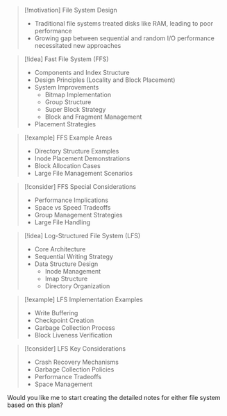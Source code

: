 > [!motivation] File System Design
> - Traditional file systems treated disks like RAM, leading to poor performance
> - Growing gap between sequential and random I/O performance necessitated new approaches

> [!idea] Fast File System (FFS)
> - Components and Index Structure
> - Design Principles (Locality and Block Placement)
> - System Improvements
>   - Bitmap Implementation
>   - Group Structure
>   - Super Block Strategy
>   - Block and Fragment Management
> - Placement Strategies

> [!example] FFS Example Areas
> - Directory Structure Examples
> - Inode Placement Demonstrations
> - Block Allocation Cases
> - Large File Management Scenarios

> [!consider] FFS Special Considerations
> - Performance Implications
> - Space vs Speed Tradeoffs
> - Group Management Strategies
> - Large File Handling

> [!idea] Log-Structured File System (LFS)
> - Core Architecture
> - Sequential Writing Strategy
> - Data Structure Design
>   - Inode Management
>   - Imap Structure
>   - Directory Organization

> [!example] LFS Implementation Examples
> - Write Buffering
> - Checkpoint Creation
> - Garbage Collection Process
> - Block Liveness Verification

> [!consider] LFS Key Considerations
> - Crash Recovery Mechanisms
> - Garbage Collection Policies
> - Performance Tradeoffs
> - Space Management

Would you like me to start creating the detailed notes for either file system based on this plan?